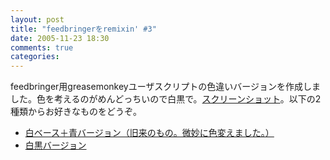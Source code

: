 ```yaml
---
layout: post
title: "feedbringerをremixin' #3"
date: 2005-11-23 18:30
comments: true
categories: 
---
```

<p class="entryBody">
feedbringer用greasemonkeyユーザスクリプトの色違いバージョンを作成しました。色を考えるのがめんどっちいので白黒で。<a href="/img/feedbringer2.jpg" target="_blank">スクリーンショット</a>。以下の2種類からお好きなものをどうぞ。
</p>

<ul class="entryBody">
<li><a href="/js/feedbringer.user.js" target="_blank">白ベース＋青バージョン（旧来のもの。微妙に色変えました。）</a></li>
<li><a href="/js/feedbringer2.user.js" target="_blank">白黒バージョン</a></li>
</ul>